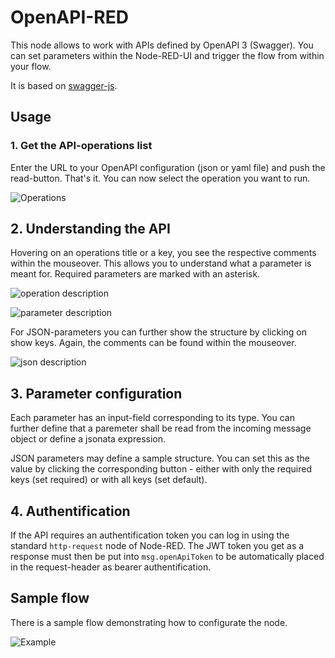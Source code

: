 # OpenAPI-RED

This node allows to work with APIs defined by OpenAPI 3 (Swagger). You can set parameters within the Node-RED-UI and trigger the flow from within your flow.

It is based on [swagger-js](https://github.com/swagger-api/swagger-js).

## Usage

### 1. Get the API-operations list
Enter the URL to your OpenAPI configuration (json or yaml file) and push the read-button. That's it. You can now select the operation you want to run.

![Operations](https://gitlab.com/2WeltenChris/openapi-red/raw/master/examples/operations.png?raw=true "Operations")

## 2. Understanding the API

Hovering on an operations title or a key, you see the respective comments within the mouseover. This allows you to understand what a parameter is meant for. Required parameters are marked with an asterisk.

![operation description](https://gitlab.com/2WeltenChris/openapi-red/raw/master/examples/operation_description.png?raw=true "Operation description")


![parameter description](https://gitlab.com/2WeltenChris/openapi-red/raw/master/examples/parameter_description.png?raw=true "Parameter description")

For JSON-parameters you can further show the structure by clicking on show keys. Again, the comments can be found within the mouseover.

![json description](https://gitlab.com/2WeltenChris/openapi-red/raw/master/examples/json_description.png?raw=true "Json description")

## 3. Parameter configuration

Each parameter has an input-field corresponding to its type. You can further define that a paremeter shall be read from the incoming message object or define a jsonata expression.

JSON parameters may define a sample structure. You can set this as the value by clicking the corresponding button - either with only the required keys (set required) or with all keys (set default).

## 4. Authentification

If the API requires an authentification token you can log in using the standard `http-request` node of Node-RED. The JWT token you get as a response must then be put into `msg.openApiToken` to be automatically placed in the request-header as bearer authentification.


## Sample flow

There is a sample flow demonstrating how to configurate the node.

![Example](https://gitlab.com/2WeltenChris/openapi-red/raw/master/examples/examples.png?raw=true "Example Node")
